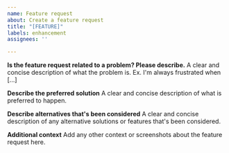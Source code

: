 ```yaml
---
name: Feature request
about: Create a feature request
title: "[FEATURE]"
labels: enhancement
assignees: ''

---
```


**Is the feature request related to a problem? Please describe.**
A clear and concise description of what the problem is. Ex. I'm always frustrated when [...]

**Describe the preferred solution**
A clear and concise description of what is preferred to happen.

**Describe alternatives that's been considered**
A clear and concise description of any alternative solutions or features that's been considered.

**Additional context**
Add any other context or screenshots about the feature request here.

